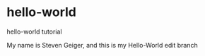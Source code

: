 # hello-world
hello-world tutorial

My name is Steven Geiger, and this is my Hello-World edit branch
